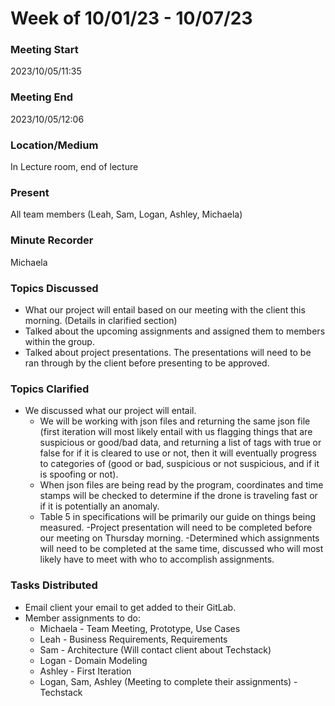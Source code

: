 # Week of 10/01/23 - 10/07/23

### Meeting Start
2023/10/05/11:35

### Meeting End
2023/10/05/12:06

### Location/Medium
In Lecture room, end of lecture

### Present
All team members (Leah, Sam, Logan, Ashley, Michaela)

### Minute Recorder
Michaela

### Topics Discussed
- What our project will entail based on our meeting with the client this morning. (Details in clarified section)
- Talked about the upcoming assignments and assigned them to members within the group.
- Talked about project presentations. The presentations will need to be ran through by the client before presenting to be approved.

### Topics Clarified
- We discussed what our project will entail.
  - We will be working with json files and returning the same json file (first iteration will most likely entail with us flagging things that are suspicious or good/bad data, and returning a list of tags with true or false for if it is cleared to use or not, then it will eventually progress to categories of (good or bad, suspicious or not suspicious, and if it is spoofing or not).
  - When json files are being read by the program, coordinates and time stamps will be checked to determine if the drone is traveling fast or if it is potentially an anomaly.
  - Table 5 in specifications will be primarily our guide on things being measured.
-Project presentation will need to be completed before our meeting on Thursday morning.
-Determined which assignments will need to be completed at the same time, discussed who will most likely have to meet with who to accomplish assignments.

### Tasks Distributed
- Email client your email to get added to their GitLab.
- Member assignments to do:
  - Michaela - Team Meeting, Prototype, Use Cases
  - Leah - Business Requirements, Requirements
  - Sam - Architecture (Will contact client about Techstack)
  - Logan - Domain Modeling
  - Ashley - First Iteration
  - Logan, Sam, Ashley (Meeting to complete their assignments) - Techstack
